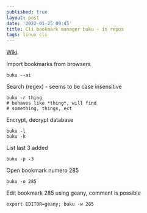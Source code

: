 ```yaml
---
published: true
layout: post
date: '2022-01-25 09:45'
title: Cli bookmark manager buku - in repos
tags: linux cli
---
```

[Wiki](https://github.com/jarun/buku/wiki/System-integration).

Import bookmarks from browsers

    buku --ai

Search (regex) - seems to be case insensitive

    buku -r thing
    # behaves like *thing*, will find
    # something, things, ect
    
Encrypt, decrypt database

    buku -l
    buku -k
    
List last 3 added

    buku -p -3
    
Open bookmark numero 285

    buku -o 285
    
Edit bookmark 285 using geany, comment is possible

    export EDITOR=geany; buku -w 285
